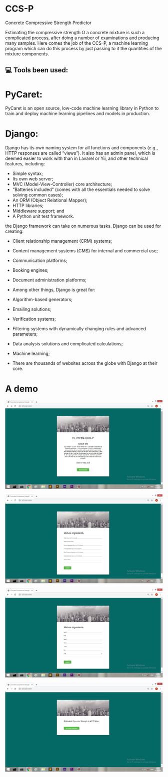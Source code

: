 # CCS-P
Concrete Compressive Strength Predictor

Estimating the compressive strength O a concrete mixture is such a complicated process, after doing a number of examinations and producing many samples.
Here comes the job of the CCS-P, a machine learning program which can do this process by just passing to it the quantities of the mixture components.

## 💻 Tools been used:

# PyCaret:
PyCaret is an open source, low-code machine learning library in Python to train and deploy machine learning pipelines and models in production. 

# Django:

Django has its own naming system for all functions and components (e.g., HTTP responses are called “views”). It also has an admin panel, which is deemed easier to work with than in Lavarel or Yii, and other technical features, including:

- Simple syntax;
- Its own web server;
- MVC (Model-View-Controller) core architecture;
- “Batteries included” (comes with all the essentials needed to solve solving common cases);
- An ORM (Object Relational Mapper);
- HTTP libraries;
- Middleware support; and
- A Python unit test framework.

the Django framework can take on numerous tasks. Django can be used for creating:

- Client relationship management (CRM) systems;
- Content management systems (CMS) for internal and commercial use;
- Communication platforms;
- Booking engines;
- Document administration platforms;
- Among other things, Django is great for:

- Algorithm-based generators;
- Emailing solutions;
- Verification systems;
- Filtering systems with dynamically changing rules and advanced parameters;
- Data analysis solutions and complicated calculations;
- Machine learning;
- There are thousands of websites across the globe with Django at their core.



# A demo

![alt text](https://github.com/hotasalah/CCS-P/blob/master/Hi%20I%20am%20the%20CC-P.png)

![alt text](https://github.com/hotasalah/CCS-P/blob/master/enter%20ingredients.png)

![alt text](https://github.com/hotasalah/CCS-P/blob/master/components%20quantities.png)

![alt text](https://github.com/hotasalah/CCS-P/blob/master/result.png)

